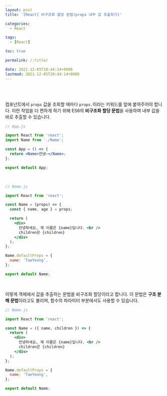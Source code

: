 ```yaml
---
layout: post
title: '[React] 비구조화 할당 문법(props 내부 값 추출하기)'

categories:
  - React

tags:
  - [React]

toc: true

permalink: /:title/

date: 2021-12-05T20:44:14+0900
lastmod: 2021-12-05T20:44:14+0900
---
```


<br>
<br>

컴포넌트에서 `props` 값을 조회할 때마다 `props.`이라는 키워드를 앞에 붙여주어야 합니다. 이런 작업을 더 편하게 하기 위해 ES6의 **비구조화 할당 문법**을 사용하여 내부 값을 바로 추출할 수 있습니다.

```jsx
// App.js

import React from 'react';
import Name from './Name';

const App = () => {
  return <Name>안녕~</Name>;
};

export default App;
```

<br>

```jsx
// Name.js

import React from 'react';

const Name = (props) => {
  const { name, age } = props;

  return (
    <div>
      안녕하세요, 제 이름은 {name}입니다. <br />
      children은 {children}
    </div>
  );
};

Name.defaultProps = {
  name: 'TaeYeong',
};

export default Name;
```

<br>

이렇게 객체에서 값을 추출하는 문법을 비구조화 할당이라고 합니다. 이 문법은 **구조 분해 문법**이라고도 불리며, 함수의 파라미터 부분에서도 사용할 수 있습니다.

```jsx
// Name.js

import React from 'react';

const Name = ({ name, children }) => {
  return (
    <div>
      안녕하세요, 제 이름은 {name}입니다. <br />
      children은 {children}
    </div>
  );
};

Name.defaultProps = {
  name: 'TaeYeong',
};

export default Name;
```
